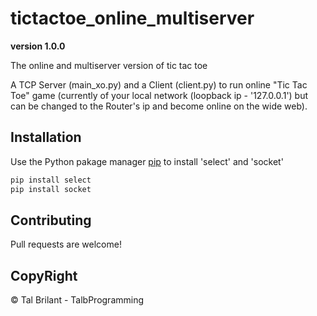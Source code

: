 # tictactoe_online_multiserver
**version 1.0.0**

The online and multiserver version of tic tac toe

A TCP Server (main_xo.py) and a Client (client.py) to run online "Tic Tac Toe" game (currently of your local network (loopback ip - '127.0.0.1')
but can be changed to the Router's ip and become online on the wide web).

## Installation 

Use the Python pakage manager [pip](https//:pip.pypa.io/en/stable/) to install 'select' and 'socket'

```bash
pip install select
pip install socket
```
## Contributing 
Pull requests are welcome!

## CopyRight
© Tal Brilant - TalbProgramming


